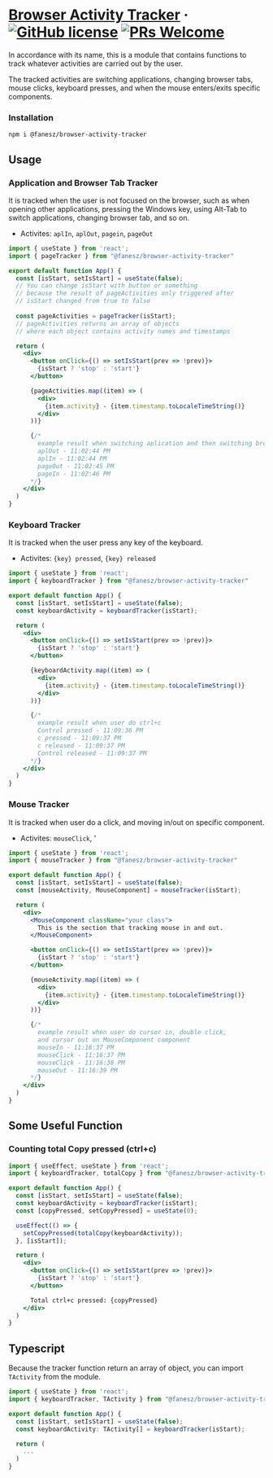 # [Browser Activity Tracker](https://www.npmjs.com/package/@fanesz/browser-activity-tracker) &middot; [![GitHub license](https://img.shields.io/badge/license-MIT-blue.svg)](https://github.com/fanesz/browser-activity-tracker/blob/main/LICENSE) [![PRs Welcome](https://img.shields.io/badge/PRs-welcome-brightgreen.svg)](https://github.com/fanesz/browser-activity-tracker)

In accordance with its name, this is a module that contains functions to track whatever activities are carried out by the user.

The tracked activities are switching applications, changing browser tabs, mouse clicks, keyboard presses, and when the mouse enters/exits specific components.

### Installation
`npm i @fanesz/browser-activity-tracker`

## Usage
### Application and Browser Tab Tracker
It is tracked when the user is not focused on the browser, such as when opening other applications, pressing the Windows key, using Alt-Tab to switch applications, changing browser tab, and so on.
- Activites: `aplIn`, `aplOut`, `pagein`, `pageOut`
```jsx
import { useState } from 'react';
import { pageTracker } from "@fanesz/browser-activity-tracker"

export default function App() {
  const [isStart, setIsStart] = useState(false);
  // You can change isStart with button or something
  // because the result of pageActivities only triggered after
  // isStart changed from true to false
  
  const pageActivities = pageTracker(isStart);
  // pageActivities returns an array of objects
  // where each object contains activity names and timestamps

  return (
    <div>
      <button onClick={() => setIsStart(prev => !prev)}>
        {isStart ? 'stop' : 'start'}
      </button>

      {pageActivities.map((item) => (
        <div>
          {item.activity} - {item.timestamp.toLocaleTimeString()}
        </div>
      ))}

      {/*
        example result when switching aplication and then switching browser tab
        aplOut - 11:02:44 PM
        aplIn - 11:02:44 PM
        pageOut - 11:02:45 PM
        pageIn - 11:02:46 PM
      */}
    </div>
  )
}
```

### Keyboard Tracker
It is tracked when the user press any key of the keyboard.
- Activites: `{key} pressed`, `{key} released`
```jsx
import { useState } from 'react';
import { keyboardTracker } from "@fanesz/browser-activity-tracker"

export default function App() {
  const [isStart, setIsStart] = useState(false);
  const keyboardActivity = keyboardTracker(isStart);

  return (
    <div>
      <button onClick={() => setIsStart(prev => !prev)}>
        {isStart ? 'stop' : 'start'}
      </button>

      {keyboardActivity.map((item) => (
        <div>
          {item.activity} - {item.timestamp.toLocaleTimeString()}
        </div>
      ))}

      {/*
        example result when user do ctrl+c
        Control pressed - 11:09:36 PM
        c pressed - 11:09:37 PM
        c released - 11:09:37 PM
        Control released - 11:09:37 PM
      */}
    </div>
  )
}
```

### Mouse Tracker
It is tracked when user do a click, and moving in/out on specific component.
- Activites: `mouseClick`, '
```jsx
import { useState } from 'react';
import { mouseTracker } from "@fanesz/browser-activity-tracker"

export default function App() {
  const [isStart, setIsStart] = useState(false);
  const [mouseActivity, MouseComponent] = mouseTracker(isStart);

  return (
    <div>
      <MouseComponent className="your class">
        This is the section that tracking mouse in and out.
      </MouseComponent>

      <button onClick={() => setIsStart(prev => !prev)}>
        {isStart ? 'stop' : 'start'}
      </button>

      {mouseActivity.map((item) => (
        <div>
          {item.activity} - {item.timestamp.toLocaleTimeString()}
        </div>
      ))}

      {/* 
        example result when user do cursor in, double click, 
        and cursor out on MouseComponent component
        mouseIn - 11:16:37 PM
        mouseClick - 11:16:37 PM
        mouseClick - 11:16:38 PM
        mouseOut - 11:16:39 PM 
      */}
    </div>
  )
}
```

## Some Useful Function
### Counting total Copy pressed (ctrl+c)
```jsx
import { useEffect, useState } from 'react';
import { keyboardTracker, totalCopy } from "@fanesz/browser-activity-tracker"

export default function App() {
  const [isStart, setIsStart] = useState(false);
  const keyboardActivity = keyboardTracker(isStart);
  const [copyPressed, setCopyPressed] = useState(0);

  useEffect(() => {
    setCopyPressed(totalCopy(keyboardActivity));
  }, [isStart]);

  return (
    <div>
      <button onClick={() => setIsStart(prev => !prev)}>
        {isStart ? 'stop' : 'start'}
      </button>

      Total ctrl+c pressed: {copyPressed}
    </div>
  )
}
```

## Typescript
Because the tracker function return an array of object, you can import `TActivity` from the module.
```jsx
import { useState } from 'react';
import { keyboardTracker, TActivity } from "@fanesz/browser-activity-tracker"

export default function App() {
  const [isStart, setIsStart] = useState(false);
  const keyboardActivity: TActivity[] = keyboardTracker(isStart);

  return (
    ...
  )
}
```
